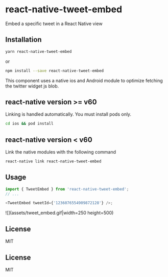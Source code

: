 # react-native-tweet-embed

Embed a specific tweet in a React Native view

## Installation

```sh
yarn react-native-tweet-embed
```

or

```sh
npm install --save react-native-tweet-embed
```

This component uses a native ios and Android module to optimize fetching the twitter widget js blob.

## react-native version >= v60

Linking is handled automatically. You must install pods only.

```sh
cd ios && pod install
```

## react-native version < v60

Link the native modules with the following command

```sh
react-native link react-native-tweet-embed
```

## Usage

```js
import { TweetEmbed } from 'react-native-tweet-embed';
// ...

<TweetEmbed tweetId={'1236076554909872128'} />;
```


![](assets/tweet_embed.gif|width=250 height=500)

## License

MIT

## License

MIT
